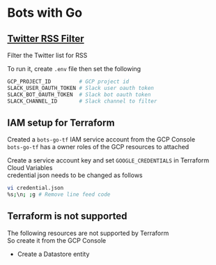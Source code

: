 # Bots with Go

## [Twitter RSS Filter](https://github.com/kurosame/bots-go/tree/main/bots/rss)

Filter the Twitter list for RSS

To run it, create `.env` file then set the following

```sh
GCP_PROJECT_ID         # GCP project id
SLACK_USER_OAUTH_TOKEN # Slack user oauth token
SLACK_BOT_OAUTH_TOKEN  # Slack bot oauth token
SLACK_CHANNEL_ID       # Slack channel to filter
```

## IAM setup for Terraform

Created a `bots-go-tf` IAM service account from the GCP Console  
`bots-go-tf` has a owner roles of the GCP resources to attached

Create a service account key and set `GOOGLE_CREDENTIALS` in Terraform Cloud Variables  
credential json needs to be changed as follows

```sh
vi credential.json
%s;\n; ;g # Remove line feed code
```

## Terraform is not supported

The following resources are not supported by Terraform  
So create it from the GCP Console

- Create a Datastore entity
